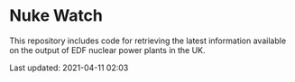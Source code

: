 # Nuke Watch

This repository includes code for retrieving the latest information available on the output of EDF nuclear power plants in the UK.

Last updated: 2021-04-11 02:03
